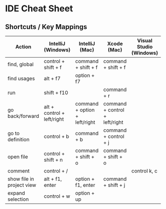 # IDE Cheat Sheet #


## Shortcuts / Key Mappings ##

 | Action                    | IntelliJ (Windows)         | IntelliJ (Mac)      | Xcode (Mac)           | Visual Studio (Windows) |  Eclipse (Windows) |
 | ------------------------- | -------------------------- | ------------------- | --------------------- | --- | ----------------- |
 | find, global              | control + shift + f        | command + shift + f | command + shift + f   |     |                   |
 | find usages               | alt + f7                   | option + f7         |                       |     |                   |
 | run                       | shift + f10                |                | command + r           |     |                   |
 | go back/forward           | alt + control + left/right | command + option + left/right | command + control + left/right |     | alt + left/right |
 | go to definition          | control + b                | command + b         | command + control + j |     | f3              |
 | open file                 | control + shift + n        | command + shift + o | command + shift + o   |     | alt + shift + r |
 | comment                   | control + /                |                |                       | control k, c |        |
 | show file in project view | alt + f1, enter            | option + f1, enter  | command + shift + j   |     |                 |
 | expand selection          | control + w                | option + up         |                        |                                |                    | 
 
